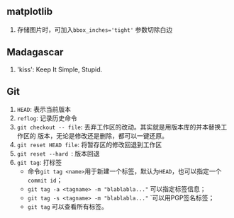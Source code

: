 
## matplotlib

1. 存储图片时，可加入`bbox_inches='tight'` 参数切除白边

## Madagascar

1. 'kiss': Keep It Simple, Stupid.

## Git

1. `HEAD`: 表示当前版本
2. `reflog`: 记录历史命令
3. `git checkout -- file`: 丢弃工作区的改动。其实就是用版本库的并本替换工作区的
版本，无论是修改还是删除，都可以一键还原。
4. `git reset HEAD file`: 将暂存区的修改回退到工作区
5. `git reset --hard `: 版本回退
6. `git tag`: 打标签
    - 命令`git tag <name>`用于新建一个标签，默认为`HEAD`，也可以指定一个`commit id`；
    - `git tag -a <tagname> -m "blablabla..."` 可以指定标签信息；
    - `git tag -s <tagname> -m "blablabla..."` `可以用PGP签名标签；
    - `git tag` 可以查看所有标签。
